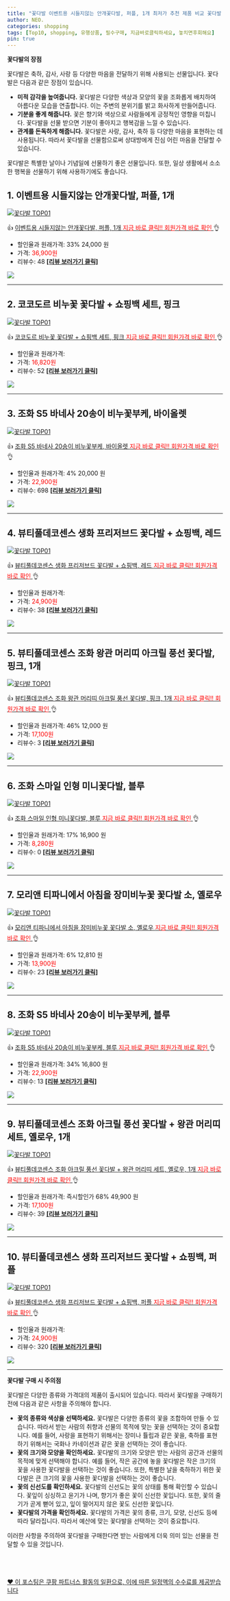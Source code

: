 ```yaml
---
title: "꽃다발 이벤트용 시들지않는 안개꽃다발, 퍼플, 1개 최저가 추천 제품 비교 꽃다발 가격 비교 최저가 장점"
author: NEO.
categories: shopping
tags: [Top10, shopping, 유행상품, 필수구매, 지금바로클릭하세요, 놓치면후회해요]
pin: true
---
```

**꽃다발의 장점**

꽃다발은 축하, 감사, 사랑 등 다양한 마음을 전달하기 위해 사용되는 선물입니다. 꽃다발은 다음과 같은 장점이 있습니다.

* **미적 감각을 높여줍니다.** 꽃다발은 다양한 색상과 모양의 꽃을 조화롭게 배치하여 아름다운 모습을 연출합니다. 이는 주변의 분위기를 밝고 화사하게 만들어줍니다.
* **기분을 좋게 해줍니다.** 꽃은 향기와 색상으로 사람들에게 긍정적인 영향을 미칩니다. 꽃다발을 선물 받으면 기분이 좋아지고 행복감을 느낄 수 있습니다.
* **관계를 돈독하게 해줍니다.** 꽃다발은 사랑, 감사, 축하 등 다양한 마음을 표현하는 데 사용됩니다. 따라서 꽃다발을 선물함으로써 상대방에게 진심 어린 마음을 전달할 수 있습니다.

꽃다발은 특별한 날이나 기념일에 선물하기 좋은 선물입니다. 또한, 일상 생활에서 소소한 행복을 선물하기 위해 사용하기에도 좋습니다.

   

## 1. 이벤트용 시들지않는 안개꽃다발, 퍼플, 1개

[![꽃다발 TOP01](https://thumbnail6.coupangcdn.com/thumbnails/remote/490x490ex/image/vendor_inventory/1b78/04b9baed01fa2e41ef30a7672f257cca123075dd34737b4de2e6d35e616d.png)](https://link.coupang.com/re/AFFSDP?lptag=AF3617701&subid=GithubCoopas&pageKey=6784442984&traceid=V0-153&itemId=15966239260&vendorItemId=83172443530)


👍 [이벤트용 시들지않는 안개꽃다발, 퍼플, 1개 <font color=red> 지금 바로 클릭!! 회원가격 바로 확인 </font> ](https://link.coupang.com/re/AFFSDP?lptag=AF3617701&subid=GithubCoopas&pageKey=6784442984&traceid=V0-153&itemId=15966239260&vendorItemId=83172443530) 👌 


- 할인율과 원래가격: 33%  24,000   원
- 가격: <span style='color:red'>36,900원</span>
- 리뷰수: 48  [**[리뷰 보러가기 클릭]**](https://link.coupang.com/re/AFFSDP?lptag=AF3617701&subid=GithubCoopas&pageKey=6784442984&traceid=V0-153&itemId=15966239260&vendorItemId=83172443530)

[![](/discount_price.png)](https://link.coupang.com/re/AFFSDP?lptag=AF3617701&subid=GithubCoopas&pageKey=6784442984&traceid=V0-153&itemId=15966239260&vendorItemId=83172443530)

---


   

## 2. 코코도르 비누꽃 꽃다발 + 쇼핑백 세트, 핑크

[![꽃다발 TOP01](https://thumbnail6.coupangcdn.com/thumbnails/remote/490x490ex/image/retail/images/832326299257082-6828fb35-3723-4ba2-941a-6351a0aa2966.jpg)](https://link.coupang.com/re/AFFSDP?lptag=AF3617701&subid=GithubCoopas&pageKey=6226897146&traceid=V0-153&itemId=12492858005&vendorItemId=79761531832)


👍 [코코도르 비누꽃 꽃다발 + 쇼핑백 세트, 핑크 <font color=red> 지금 바로 클릭!! 회원가격 바로 확인 </font> ](https://link.coupang.com/re/AFFSDP?lptag=AF3617701&subid=GithubCoopas&pageKey=6226897146&traceid=V0-153&itemId=12492858005&vendorItemId=79761531832) 👌 


- 할인율과 원래가격: 
- 가격: <span style='color:red'>16,820원</span>
- 리뷰수: 52  [**[리뷰 보러가기 클릭]**](https://link.coupang.com/re/AFFSDP?lptag=AF3617701&subid=GithubCoopas&pageKey=6226897146&traceid=V0-153&itemId=12492858005&vendorItemId=79761531832)

[![](/discount_price.png)](https://link.coupang.com/re/AFFSDP?lptag=AF3617701&subid=GithubCoopas&pageKey=6226897146&traceid=V0-153&itemId=12492858005&vendorItemId=79761531832)

---


   

## 3. 조화 S5 바네사 20송이 비누꽃부케, 바이올렛

[![꽃다발 TOP01](https://thumbnail6.coupangcdn.com/thumbnails/remote/490x490ex/image/retail/images/2020/03/24/19/3/128b7bd9-ffdc-48e3-b6e6-16436af7ac60.jpg)](https://link.coupang.com/re/AFFSDP?lptag=AF3617701&subid=GithubCoopas&pageKey=1387913129&traceid=V0-153&itemId=2423493663&vendorItemId=70417592957)


👍 [조화 S5 바네사 20송이 비누꽃부케, 바이올렛 <font color=red> 지금 바로 클릭!! 회원가격 바로 확인 </font> ](https://link.coupang.com/re/AFFSDP?lptag=AF3617701&subid=GithubCoopas&pageKey=1387913129&traceid=V0-153&itemId=2423493663&vendorItemId=70417592957) 👌 


- 할인율과 원래가격: 4%  20,000   원
- 가격: <span style='color:red'>22,900원</span>
- 리뷰수: 698  [**[리뷰 보러가기 클릭]**](https://link.coupang.com/re/AFFSDP?lptag=AF3617701&subid=GithubCoopas&pageKey=1387913129&traceid=V0-153&itemId=2423493663&vendorItemId=70417592957)

[![](/discount_price.png)](https://link.coupang.com/re/AFFSDP?lptag=AF3617701&subid=GithubCoopas&pageKey=1387913129&traceid=V0-153&itemId=2423493663&vendorItemId=70417592957)

---


   

## 4. 뷰티풀데코센스 생화 프리저브드 꽃다발 + 쇼핑백, 레드

[![꽃다발 TOP01](https://thumbnail7.coupangcdn.com/thumbnails/remote/490x490ex/image/retail/images/8937659500321924-d58926d4-3acb-4aad-8b18-bc4da1fbac01.jpg)](https://link.coupang.com/re/AFFSDP?lptag=AF3617701&subid=GithubCoopas&pageKey=7501506065&traceid=V0-153&itemId=19637434412&vendorItemId=86743718275)


👍 [뷰티풀데코센스 생화 프리저브드 꽃다발 + 쇼핑백, 레드 <font color=red> 지금 바로 클릭!! 회원가격 바로 확인 </font> ](https://link.coupang.com/re/AFFSDP?lptag=AF3617701&subid=GithubCoopas&pageKey=7501506065&traceid=V0-153&itemId=19637434412&vendorItemId=86743718275) 👌 


- 할인율과 원래가격: 
- 가격: <span style='color:red'>24,900원</span>
- 리뷰수: 38  [**[리뷰 보러가기 클릭]**](https://link.coupang.com/re/AFFSDP?lptag=AF3617701&subid=GithubCoopas&pageKey=7501506065&traceid=V0-153&itemId=19637434412&vendorItemId=86743718275)

[![](/discount_price.png)](https://link.coupang.com/re/AFFSDP?lptag=AF3617701&subid=GithubCoopas&pageKey=7501506065&traceid=V0-153&itemId=19637434412&vendorItemId=86743718275)

---


   

## 5. 뷰티풀데코센스 조화 왕관 머리띠 아크릴 풍선 꽃다발, 핑크, 1개

[![꽃다발 TOP01](https://thumbnail10.coupangcdn.com/thumbnails/remote/490x490ex/image/retail/images/1703334452796473-7bf70153-ac5d-48be-87a3-fc3ffda824a4.jpg)](https://link.coupang.com/re/AFFSDP?lptag=AF3617701&subid=GithubCoopas&pageKey=7470220892&traceid=V0-153&itemId=19491068594&vendorItemId=86600809696)


👍 [뷰티풀데코센스 조화 왕관 머리띠 아크릴 풍선 꽃다발, 핑크, 1개 <font color=red> 지금 바로 클릭!! 회원가격 바로 확인 </font> ](https://link.coupang.com/re/AFFSDP?lptag=AF3617701&subid=GithubCoopas&pageKey=7470220892&traceid=V0-153&itemId=19491068594&vendorItemId=86600809696) 👌 


- 할인율과 원래가격: 46%  12,000   원
- 가격: <span style='color:red'>17,100원</span>
- 리뷰수: 3  [**[리뷰 보러가기 클릭]**](https://link.coupang.com/re/AFFSDP?lptag=AF3617701&subid=GithubCoopas&pageKey=7470220892&traceid=V0-153&itemId=19491068594&vendorItemId=86600809696)

[![](/discount_price.png)](https://link.coupang.com/re/AFFSDP?lptag=AF3617701&subid=GithubCoopas&pageKey=7470220892&traceid=V0-153&itemId=19491068594&vendorItemId=86600809696)

---


   

## 6. 조화 스마일 인형 미니꽃다발, 블루

[![꽃다발 TOP01](https://thumbnail9.coupangcdn.com/thumbnails/remote/490x490ex/image/retail/images/2020/02/26/20/4/6b939d91-08fd-45d6-b6c6-a306bb33d4fa.jpg)](https://link.coupang.com/re/AFFSDP?lptag=AF3617701&subid=GithubCoopas&pageKey=1301619839&traceid=V0-153&itemId=2315472930&vendorItemId=70312202559)


👍 [조화 스마일 인형 미니꽃다발, 블루 <font color=red> 지금 바로 클릭!! 회원가격 바로 확인 </font> ](https://link.coupang.com/re/AFFSDP?lptag=AF3617701&subid=GithubCoopas&pageKey=1301619839&traceid=V0-153&itemId=2315472930&vendorItemId=70312202559) 👌 


- 할인율과 원래가격: 17%  16,900   원
- 가격: <span style='color:red'>8,280원</span>
- 리뷰수: 0  [**[리뷰 보러가기 클릭]**](https://link.coupang.com/re/AFFSDP?lptag=AF3617701&subid=GithubCoopas&pageKey=1301619839&traceid=V0-153&itemId=2315472930&vendorItemId=70312202559)

[![](/discount_price.png)](https://link.coupang.com/re/AFFSDP?lptag=AF3617701&subid=GithubCoopas&pageKey=1301619839&traceid=V0-153&itemId=2315472930&vendorItemId=70312202559)

---


   

## 7. 모리앤 티파니에서 아침을 장미비누꽃 꽃다발 소, 옐로우

[![꽃다발 TOP01](https://thumbnail9.coupangcdn.com/thumbnails/remote/490x490ex/image/rs_quotation_api/sdxwky1h/45df18c9a2d94b308d05a23f12c98c0d.jpg)](https://link.coupang.com/re/AFFSDP?lptag=AF3617701&subid=GithubCoopas&pageKey=6947756225&traceid=V0-153&itemId=16869176156&vendorItemId=84047847758)


👍 [모리앤 티파니에서 아침을 장미비누꽃 꽃다발 소, 옐로우 <font color=red> 지금 바로 클릭!! 회원가격 바로 확인 </font> ](https://link.coupang.com/re/AFFSDP?lptag=AF3617701&subid=GithubCoopas&pageKey=6947756225&traceid=V0-153&itemId=16869176156&vendorItemId=84047847758) 👌 


- 할인율과 원래가격: 6%  12,810   원
- 가격: <span style='color:red'>13,900원</span>
- 리뷰수: 23  [**[리뷰 보러가기 클릭]**](https://link.coupang.com/re/AFFSDP?lptag=AF3617701&subid=GithubCoopas&pageKey=6947756225&traceid=V0-153&itemId=16869176156&vendorItemId=84047847758)

[![](/discount_price.png)](https://link.coupang.com/re/AFFSDP?lptag=AF3617701&subid=GithubCoopas&pageKey=6947756225&traceid=V0-153&itemId=16869176156&vendorItemId=84047847758)

---


   

## 8. 조화 S5 바네사 20송이 비누꽃부케, 블루

[![꽃다발 TOP01](https://thumbnail8.coupangcdn.com/thumbnails/remote/490x490ex/image/retail/images/2020/03/24/19/9/85986c71-a3b6-4f78-b76e-a827b0c70657.jpg)](https://link.coupang.com/re/AFFSDP?lptag=AF3617701&subid=GithubCoopas&pageKey=1387913129&traceid=V0-153&itemId=2423493664&vendorItemId=70417592962)


👍 [조화 S5 바네사 20송이 비누꽃부케, 블루 <font color=red> 지금 바로 클릭!! 회원가격 바로 확인 </font> ](https://link.coupang.com/re/AFFSDP?lptag=AF3617701&subid=GithubCoopas&pageKey=1387913129&traceid=V0-153&itemId=2423493664&vendorItemId=70417592962) 👌 


- 할인율과 원래가격: 34%  16,800   원
- 가격: <span style='color:red'>22,900원</span>
- 리뷰수: 13  [**[리뷰 보러가기 클릭]**](https://link.coupang.com/re/AFFSDP?lptag=AF3617701&subid=GithubCoopas&pageKey=1387913129&traceid=V0-153&itemId=2423493664&vendorItemId=70417592962)

[![](/discount_price.png)](https://link.coupang.com/re/AFFSDP?lptag=AF3617701&subid=GithubCoopas&pageKey=1387913129&traceid=V0-153&itemId=2423493664&vendorItemId=70417592962)

---


   

## 9. 뷰티풀데코센스 조화 아크릴 풍선 꽃다발 + 왕관 머리띠 세트, 옐로우, 1개

[![꽃다발 TOP01](https://thumbnail6.coupangcdn.com/thumbnails/remote/490x490ex/image/retail/images/2191949680883108-8f06ae33-01ff-4b6a-9ae4-2b3e3a53fc86.jpg)](https://link.coupang.com/re/AFFSDP?lptag=AF3617701&subid=GithubCoopas&pageKey=7470220892&traceid=V0-153&itemId=19491065676&vendorItemId=86600807794)


👍 [뷰티풀데코센스 조화 아크릴 풍선 꽃다발 + 왕관 머리띠 세트, 옐로우, 1개 <font color=red> 지금 바로 클릭!! 회원가격 바로 확인 </font> ](https://link.coupang.com/re/AFFSDP?lptag=AF3617701&subid=GithubCoopas&pageKey=7470220892&traceid=V0-153&itemId=19491065676&vendorItemId=86600807794) 👌 


- 할인율과 원래가격: 즉시할인가 68%  49,900   원
- 가격: <span style='color:red'>17,100원</span>
- 리뷰수: 39  [**[리뷰 보러가기 클릭]**](https://link.coupang.com/re/AFFSDP?lptag=AF3617701&subid=GithubCoopas&pageKey=7470220892&traceid=V0-153&itemId=19491065676&vendorItemId=86600807794)

[![](/discount_price.png)](https://link.coupang.com/re/AFFSDP?lptag=AF3617701&subid=GithubCoopas&pageKey=7470220892&traceid=V0-153&itemId=19491065676&vendorItemId=86600807794)

---


   

## 10. 뷰티풀데코센스 생화 프리저브드 꽃다발 + 쇼핑백, 퍼플

[![꽃다발 TOP01](https://thumbnail8.coupangcdn.com/thumbnails/remote/490x490ex/image/retail/images/2852178852434388-5e3aaa7a-3fb8-4d85-af27-9773f75a2edd.jpg)](https://link.coupang.com/re/AFFSDP?lptag=AF3617701&subid=GithubCoopas&pageKey=7501506065&traceid=V0-153&itemId=19637434418&vendorItemId=86743718360)


👍 [뷰티풀데코센스 생화 프리저브드 꽃다발 + 쇼핑백, 퍼플 <font color=red> 지금 바로 클릭!! 회원가격 바로 확인 </font> ](https://link.coupang.com/re/AFFSDP?lptag=AF3617701&subid=GithubCoopas&pageKey=7501506065&traceid=V0-153&itemId=19637434418&vendorItemId=86743718360) 👌 


- 할인율과 원래가격: 
- 가격: <span style='color:red'>24,900원</span>
- 리뷰수: 320  [**[리뷰 보러가기 클릭]**](https://link.coupang.com/re/AFFSDP?lptag=AF3617701&subid=GithubCoopas&pageKey=7501506065&traceid=V0-153&itemId=19637434418&vendorItemId=86743718360)

[![](/discount_price.png)](https://link.coupang.com/re/AFFSDP?lptag=AF3617701&subid=GithubCoopas&pageKey=7501506065&traceid=V0-153&itemId=19637434418&vendorItemId=86743718360)

---
**꽃다발 구매 시 주의점**

꽃다발은 다양한 종류와 가격대의 제품이 출시되어 있습니다. 따라서 꽃다발을 구매하기 전에 다음과 같은 사항을 주의해야 합니다.

* **꽃의 종류와 색상을 선택하세요.** 꽃다발은 다양한 종류의 꽃을 조합하여 만들 수 있습니다. 따라서 받는 사람의 취향과 선물의 목적에 맞는 꽃을 선택하는 것이 중요합니다. 예를 들어, 사랑을 표현하기 위해서는 장미나 튤립과 같은 꽃을, 축하를 표현하기 위해서는 국화나 카네이션과 같은 꽃을 선택하는 것이 좋습니다.
* **꽃의 크기와 모양을 확인하세요.** 꽃다발의 크기와 모양은 받는 사람의 공간과 선물의 목적에 맞게 선택해야 합니다. 예를 들어, 작은 공간에 놓을 꽃다발은 작은 크기의 꽃을 사용한 꽃다발을 선택하는 것이 좋습니다. 또한, 특별한 날을 축하하기 위한 꽃다발은 큰 크기의 꽃을 사용한 꽃다발을 선택하는 것이 좋습니다.
* **꽃의 신선도를 확인하세요.** 꽃다발의 신선도는 꽃의 상태를 통해 확인할 수 있습니다. 꽃잎이 싱싱하고 윤기가 나며, 향기가 좋은 꽃이 신선한 꽃입니다. 또한, 꽃의 줄기가 곧게 뻗어 있고, 잎이 떨어지지 않은 꽃도 신선한 꽃입니다.
* **꽃다발의 가격을 확인하세요.** 꽃다발의 가격은 꽃의 종류, 크기, 모양, 신선도 등에 따라 달라집니다. 따라서 예산에 맞는 꽃다발을 선택하는 것이 중요합니다.

이러한 사항을 주의하여 꽃다발을 구매한다면 받는 사람에게 더욱 의미 있는 선물을 전달할 수 있을 것입니다.<br><br><br><br><br> [ ❤  이 포스팅은 쿠팡 파트너스 활동의 일환으로, 이에 따른 일정액의 수수료를 제공받습니다](https://link.coupang.com/a/bcEFyh)
